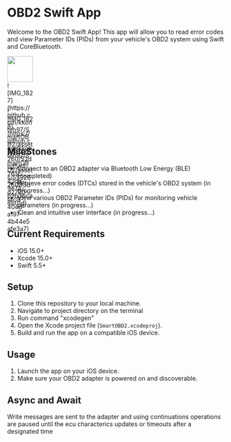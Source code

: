 # OBD2 Swift App

Welcome to the OBD2 Swift App! This app will allow you to read error codes and view Parameter IDs (PIDs) from your vehicle's OBD2 system using Swift and CoreBluetooth.

<img src="https://github.com/kkonteh97/SmartOBD2/assets/55326260/3449cc92-82eb-4dc5-a31d-a7008758740e" height="60" width="60" >
<div style="width:60px ; height:60px">
![IMG_1827](https://github.com/kkonteh97/SmartOBD2/assets/55326260/52dbd5d4-261c-43da-9e74-69b3bca8b01d)
</div>
<div style="width:60px ; height:60px">
![IMG_1828](https://github.com/kkonteh97/SmartOBD2/assets/55326260/f3dd2720-f4c9-40ed-a197-4b44e5afe3a7)
</div>


## MileStones

- Connect to an OBD2 adapter via Bluetooth Low Energy (BLE) (completed)
- Retrieve error codes (DTCs) stored in the vehicle's OBD2 system (in progress...)
- View various OBD2 Parameter IDs (PIDs) for monitoring vehicle parameters (in progress...)
- Clean and intuitive user interface (in progress...)

## Current Requirements

- iOS 15.0+
- Xcode 15.0+
- Swift 5.5+

## Setup

1. Clone this repository to your local machine.
2. Navigate to project directory on the terminal
3. Run command "xcodegen"
4. Open the Xcode project file (`SmartOBD2.xcodeproj`).
5. Build and run the app on a compatible iOS device.

## Usage

1. Launch the app on your iOS device.
2. Make sure your OBD2 adapter is powered on and discoverable.


## Async and Await

Write messages are sent to the adapter and using continuations operations are paused until the ecu characterics updates or timeouts after a designated time

